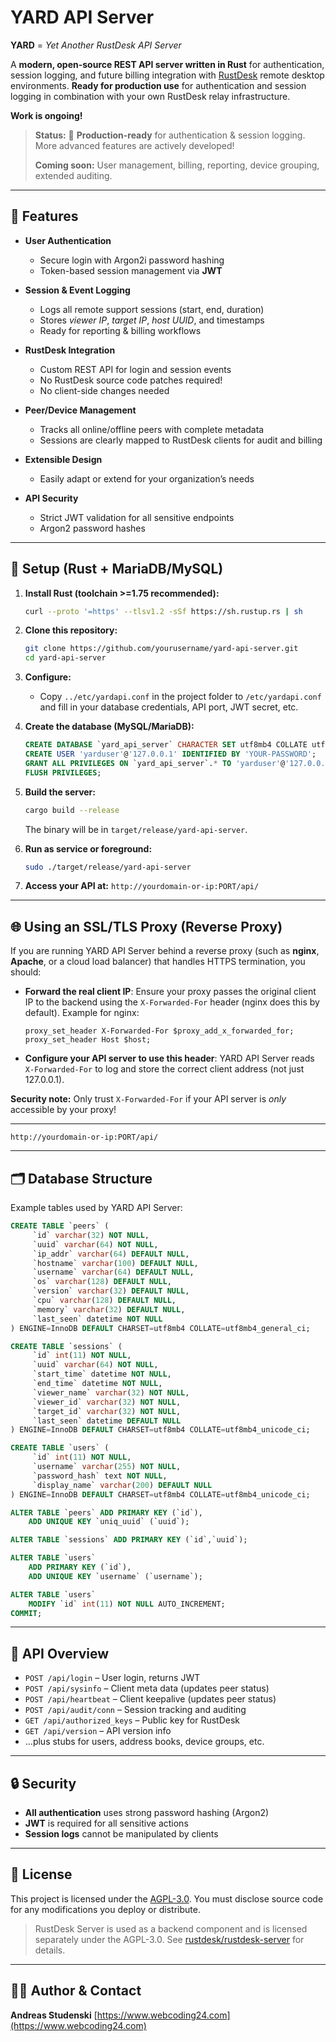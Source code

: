 # YARD API Server

**YARD** = *Yet Another RustDesk API Server*

A **modern, open-source REST API server written in Rust** for authentication, session logging, and future billing integration with [RustDesk](https://rustdesk.com) remote desktop environments.
**Ready for production use** for authentication and session logging in combination with your own RustDesk relay infrastructure.

**Work is ongoing!**

> **Status:** 🚀 **Production-ready** for authentication & session logging.
> More advanced features are actively developed!
>
> **Coming soon:** User management, billing, reporting, device grouping, extended auditing.

---

## 🌟 Features

* **User Authentication**

    * Secure login with Argon2i password hashing
    * Token-based session management via **JWT**
* **Session & Event Logging**

    * Logs all remote support sessions (start, end, duration)
    * Stores *viewer IP*, *target IP*, *host UUID*, and timestamps
    * Ready for reporting & billing workflows
* **RustDesk Integration**

    * Custom REST API for login and session events
    * No RustDesk source code patches required!
    * No client-side changes needed
* **Peer/Device Management**

    * Tracks all online/offline peers with complete metadata
    * Sessions are clearly mapped to RustDesk clients for audit and billing
* **Extensible Design**

    * Easily adapt or extend for your organization’s needs
* **API Security**

    * Strict JWT validation for all sensitive endpoints
    * Argon2 password hashes

---

## 🚀 Setup (Rust + MariaDB/MySQL)

1. **Install Rust (toolchain >=1.75 recommended):**

   ```bash
   curl --proto '=https' --tlsv1.2 -sSf https://sh.rustup.rs | sh
   ```

2. **Clone this repository:**

   ```bash
   git clone https://github.com/yourusername/yard-api-server.git
   cd yard-api-server
   ```

3. **Configure:**

    * Copy `../etc/yardapi.conf` in the project folder to `/etc/yardapi.conf` and fill in your database credentials, API port, JWT secret, etc.

4. **Create the database (MySQL/MariaDB):**

   ```sql
   CREATE DATABASE `yard_api_server` CHARACTER SET utf8mb4 COLLATE utf8mb4_unicode_ci;
   CREATE USER 'yarduser'@'127.0.0.1' IDENTIFIED BY 'YOUR-PASSWORD';
   GRANT ALL PRIVILEGES ON `yard_api_server`.* TO 'yarduser'@'127.0.0.1';
   FLUSH PRIVILEGES;
   ```

5. **Build the server:**

   ```bash
   cargo build --release
   ```

   The binary will be in `target/release/yard-api-server`.

6. **Run as service or foreground:**

   ```bash
   sudo ./target/release/yard-api-server
   ```

7. **Access your API at:**
   `http://yourdomain-or-ip:PORT/api/`

---

## 🌐 Using an SSL/TLS Proxy (Reverse Proxy)

If you are running YARD API Server behind a reverse proxy (such as **nginx**, **Apache**, or a cloud load balancer) that handles HTTPS termination, you should:

* **Forward the real client IP**: Ensure your proxy passes the original client IP to the backend using the `X-Forwarded-For` header (nginx does this by default). Example for nginx:

  ```nginx
  proxy_set_header X-Forwarded-For $proxy_add_x_forwarded_for;
  proxy_set_header Host $host;
  ```
* **Configure your API server to use this header**: YARD API Server reads `X-Forwarded-For` to log and store the correct client address (not just 127.0.0.1).

**Security note:** Only trust `X-Forwarded-For` if your API server is *only* accessible by your proxy!

---

`http://yourdomain-or-ip:PORT/api/`

---

## 🗂️ Database Structure

Example tables used by YARD API Server:

```sql
CREATE TABLE `peers` (
     `id` varchar(32) NOT NULL,
     `uuid` varchar(64) NOT NULL,
     `ip_addr` varchar(64) DEFAULT NULL,
     `hostname` varchar(100) DEFAULT NULL,
     `username` varchar(64) DEFAULT NULL,
     `os` varchar(128) DEFAULT NULL,
     `version` varchar(32) DEFAULT NULL,
     `cpu` varchar(128) DEFAULT NULL,
     `memory` varchar(32) DEFAULT NULL,
     `last_seen` datetime NOT NULL
) ENGINE=InnoDB DEFAULT CHARSET=utf8mb4 COLLATE=utf8mb4_general_ci;

CREATE TABLE `sessions` (
     `id` int(11) NOT NULL,
     `uuid` varchar(64) NOT NULL,
     `start_time` datetime NOT NULL,
     `end_time` datetime NOT NULL,
     `viewer_name` varchar(32) NOT NULL,
     `viewer_id` varchar(32) NOT NULL,
     `target_id` varchar(32) NOT NULL,
     `last_seen` datetime DEFAULT NULL
) ENGINE=InnoDB DEFAULT CHARSET=utf8mb4 COLLATE=utf8mb4_unicode_ci;

CREATE TABLE `users` (
     `id` int(11) NOT NULL,
     `username` varchar(255) NOT NULL,
     `password_hash` text NOT NULL,
     `display_name` varchar(200) DEFAULT NULL
) ENGINE=InnoDB DEFAULT CHARSET=utf8mb4 COLLATE=utf8mb4_unicode_ci;

ALTER TABLE `peers` ADD PRIMARY KEY (`id`),
    ADD UNIQUE KEY `uniq_uuid` (`uuid`);

ALTER TABLE `sessions` ADD PRIMARY KEY (`id`,`uuid`);

ALTER TABLE `users`
    ADD PRIMARY KEY (`id`),
    ADD UNIQUE KEY `username` (`username`);

ALTER TABLE `users`
    MODIFY `id` int(11) NOT NULL AUTO_INCREMENT;
COMMIT;
```

---

## 🔌 API Overview

* `POST /api/login` – User login, returns JWT
* `POST /api/sysinfo` – Client meta data (updates peer status)
* `POST /api/heartbeat` – Client keepalive (updates peer status)
* `POST /api/audit/conn` – Session tracking and auditing
* `GET /api/authorized_keys` – Public key for RustDesk
* `GET /api/version` – API version info
* ...plus stubs for users, address books, device groups, etc.

---

## 🔒 Security

* **All authentication** uses strong password hashing (Argon2)
* **JWT** is required for all sensitive actions
* **Session logs** cannot be manipulated by clients

---

## 📝 License

This project is licensed under the [AGPL-3.0](./LICENSE).
You must disclose source code for any modifications you deploy or distribute.

> RustDesk Server is used as a backend component and is licensed separately under the AGPL-3.0.
> See [rustdesk/rustdesk-server](https://github.com/rustdesk/rustdesk-server) for details.

---

## 🧑‍💻 Author & Contact

**Andreas Studenski**
[https://www.webcoding24.com](https://www.webcoding24.com)
